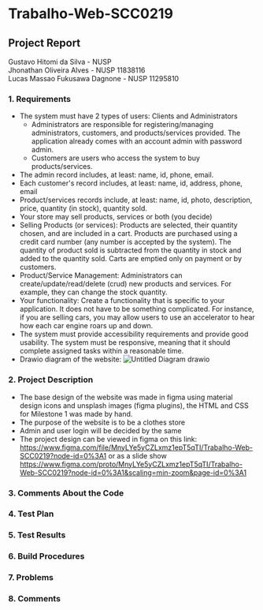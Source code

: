 # Trabalho-Web-SCC0219

## Project Report
Gustavo Hitomi da Silva - NUSP  
Jhonathan Oliveira Alves - NUSP 11838116  
Lucas Massao Fukusawa Dagnone - NUSP  11295810

### 1. Requirements
* The system must have 2 types of users: Clients and Administrators
  * Administrators are responsible for registering/managing administrators, customers, and products/services provided. The application already comes with an account admin with password admin.
  * Customers are users who access the system to buy products/services.
* The admin record includes, at least: name, id, phone, email.
* Each customer's record includes, at least: name, id, address, phone, email
* Product/services records include, at least: name, id, photo, description, price, quantity (in stock), quantity sold.
* Your store may sell products, services or both (you decide)
* Selling Products (or services): Products are selected, their quantity chosen, and are included in a cart. Products are purchased using a credit card number (any number is accepted by the system). The quantity of product sold is subtracted from the quantity in stock and added to the quantity sold. Carts are emptied only on payment or by customers.
* Product/Service Management: Administrators can create/update/read/delete (crud) new products and services. For example, they can change the stock quantity.
* Your functionality: Create a functionality that is specific to your application. It does not have to be something complicated. For instance, if you are selling cars, you may allow users to use an accelerator to hear how each car engine roars up and down.   
* The system must provide accessibility requirements and provide good usability. The system must be responsive, meaning that it should complete assigned tasks within a reasonable time.
* Drawio diagram of the website:
![Untitled Diagram drawio](https://user-images.githubusercontent.com/48655370/195504255-33e4b2f0-30ca-453b-8180-d3d51d799da2.png)



### 2. Project Description
* The base design of the website was made in figma using material design icons and unsplash images (figma plugins), the HTML and CSS for Milestone 1 was made by hand.
* The purpose of the website is to be a clothes store
* Admin and user login will be decided by the same 
* The project design can be viewed in figma on this link: https://www.figma.com/file/MnyLYe5yCZLxmz1epT5qTI/Trabalho-Web-SCC0219?node-id=0%3A1 or as a slide show https://www.figma.com/proto/MnyLYe5yCZLxmz1epT5qTI/Trabalho-Web-SCC0219?node-id=0%3A1&scaling=min-zoom&page-id=0%3A1

### 3. Comments About the Code

### 4. Test Plan

### 5. Test Results

### 6. Build Procedures

### 7. Problems

### 8. Comments
